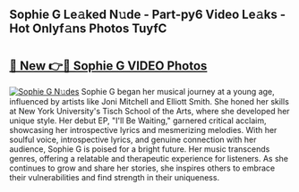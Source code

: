 ## Sophie G Le𝚊ked N𝚞de - Part-py6 Video Le𝚊ks - Hot Onlyf𝚊ns Photos TuyfC

# <h2><a href="http://ac40938.deff.icu/?id=Sophie+G">🔗 New 👉🔴 Sophie G VIDEO Photos</a></h2>

[![Sophie G N𝚞des](https://i.imgur.com/rIISA9y.gif)](http://ac40938.deff.icu/?id=Sophie+G)
Sophie G began her musical journey at a young age, influenced by artists like Joni Mitchell and Elliott Smith. She honed her skills at New York University's Tisch School of the Arts, where she developed her unique style. Her debut EP, "I'll Be Waiting," garnered critical acclaim, showcasing her introspective lyrics and mesmerizing melodies. With her soulful voice, introspective lyrics, and genuine connection with her audience, Sophie G is poised for a bright future. Her music transcends genres, offering a relatable and therapeutic experience for listeners. As she continues to grow and share her stories, she inspires others to embrace their vulnerabilities and find strength in their uniqueness.

